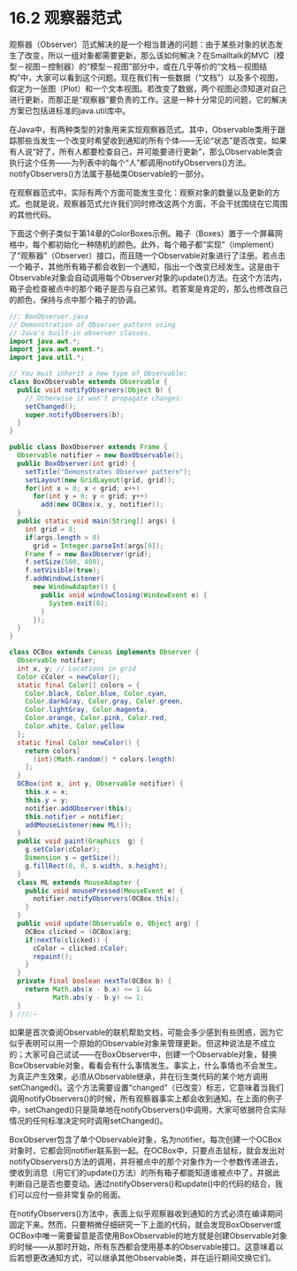 # 16.2 观察器范式

观察器（Observer）范式解决的是一个相当普通的问题：由于某些对象的状态发生了改变，所以一组对象都需要更新，那么该如何解决？在Smalltalk的MVC（模型－视图－控制器）的“模型－视图”部分中，或在几乎等价的“文档－视图结构”中，大家可以看到这个问题。现在我们有一些数据（“文档”）以及多个视图，假定为一张图（Plot）和一个文本视图。若改变了数据，两个视图必须知道对自己进行更新，而那正是“观察器”要负责的工作。这是一种十分常见的问题，它的解决方案已包括进标准的java.util库中。

在Java中，有两种类型的对象用来实现观察器范式。其中，Observable类用于跟踪那些当发生一个改变时希望收到通知的所有个体——无论“状态”是否改变。如果有人说“好了，所有人都要检查自己，并可能要进行更新”，那么Observable类会执行这个任务——为列表中的每个“人”都调用notifyObservers()方法。notifyObservers()方法属于基础类Observable的一部分。

在观察器范式中，实际有两个方面可能发生变化：观察对象的数量以及更新的方式。也就是说，观察器范式允许我们同时修改这两个方面，不会干扰围绕在它周围的其他代码。

下面这个例子类似于第14章的ColorBoxes示例。箱子（Boxes）置于一个屏幕网格中，每个都初始化一种随机的颜色。此外，每个箱子都“实现”（implement）了“观察器”（Observer）接口，而且随一个Observable对象进行了注册。若点击一个箱子，其他所有箱子都会收到一个通知，指出一个改变已经发生。这是由于Observable对象会自动调用每个Observer对象的update()方法。在这个方法内，箱子会检查被点中的那个箱子是否与自己紧邻。若答案是肯定的，那么也修改自己的颜色，保持与点中那个箱子的协调。

``` java
//: BoxObserver.java
// Demonstration of Observer pattern using
// Java's built-in observer classes.
import java.awt.*;
import java.awt.event.*;
import java.util.*;

// You must inherit a new type of Observable:
class BoxObservable extends Observable {
  public void notifyObservers(Object b) {
    // Otherwise it won't propagate changes:
    setChanged();
    super.notifyObservers(b);
  }
}

public class BoxObserver extends Frame {
  Observable notifier = new BoxObservable();
  public BoxObserver(int grid) {
    setTitle("Demonstrates Observer pattern");
    setLayout(new GridLayout(grid, grid));
    for(int x = 0; x < grid; x++)
      for(int y = 0; y < grid; y++)
        add(new OCBox(x, y, notifier));
  }   
  public static void main(String[] args) {
    int grid = 8;
    if(args.length > 0)
      grid = Integer.parseInt(args[0]);
    Frame f = new BoxObserver(grid);
    f.setSize(500, 400);
    f.setVisible(true);
    f.addWindowListener(
      new WindowAdapter() {
        public void windowClosing(WindowEvent e) {
          System.exit(0);
        }
      });
  }
}

class OCBox extends Canvas implements Observer {
  Observable notifier;
  int x, y; // Locations in grid
  Color cColor = newColor();
  static final Color[] colors = { 
    Color.black, Color.blue, Color.cyan, 
    Color.darkGray, Color.gray, Color.green,
    Color.lightGray, Color.magenta, 
    Color.orange, Color.pink, Color.red, 
    Color.white, Color.yellow 
  };
  static final Color newColor() {
    return colors[
      (int)(Math.random() * colors.length)
    ];
  }
  OCBox(int x, int y, Observable notifier) {
    this.x = x;
    this.y = y;
    notifier.addObserver(this);
    this.notifier = notifier;
    addMouseListener(new ML());
  }
  public void paint(Graphics  g) {
    g.setColor(cColor);
    Dimension s = getSize();
    g.fillRect(0, 0, s.width, s.height);
  }
  class ML extends MouseAdapter {
    public void mousePressed(MouseEvent e) {
      notifier.notifyObservers(OCBox.this);
    }
  }
  public void update(Observable o, Object arg) {
    OCBox clicked = (OCBox)arg;
    if(nextTo(clicked)) {
      cColor = clicked.cColor;
      repaint();
    }
  }
  private final boolean nextTo(OCBox b) {
    return Math.abs(x - b.x) <= 1 && 
           Math.abs(y - b.y) <= 1;
  }
} ///:~
```

如果是首次查阅Observable的联机帮助文档，可能会多少感到有些困惑，因为它似乎表明可以用一个原始的Observable对象来管理更新。但这种说法是不成立的；大家可自己试试——在BoxObserver中，创建一个Observable对象，替换BoxObservable对象，看看会有什么事情发生。事实上，什么事情也不会发生。为真正产生效果，必须从Observable继承，并在衍生类代码的某个地方调用setChanged()。这个方法需要设置“changed”（已改变）标志，它意味着当我们调用notifyObservers()的时候，所有观察器事实上都会收到通知。在上面的例子中，setChanged()只是简单地在notifyObservers()中调用，大家可依据符合实际情况的任何标准决定何时调用setChanged()。

BoxObserver包含了单个Observable对象，名为notifier。每次创建一个OCBox对象时，它都会同notifier联系到一起。在OCBox中，只要点击鼠标，就会发出对notifyObservers()方法的调用，并将被点中的那个对象作为一个参数传递进去，使收到消息（用它们的update()方法）的所有箱子都能知道谁被点中了，并据此判断自己是否也要变动。通过notifyObservers()和update()中的代码的结合，我们可以应付一些非常复杂的局面。

在notifyObservers()方法中，表面上似乎观察器收到通知的方式必须在编译期间固定下来。然而，只要稍微仔细研究一下上面的代码，就会发现BoxObserver或OCBox中唯一需要留意是否使用BoxObservable的地方就是创建Observable对象的时候——从那时开始，所有东西都会使用基本的Observable接口。这意味着以后若想更改通知方式，可以继承其他Observable类，并在运行期间交换它们。
